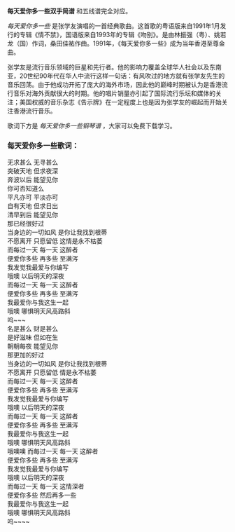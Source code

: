 

**每天爱你多一些双手简谱** 和五线谱完全对应。

_每天爱你多一些_
是张学友演唱的一首经典歌曲。这首歌的粤语版来自1991年1月发行的专辑《情不禁》，国语版来自1993年的专辑《吻别》。是由林振强（粤）、姚若龙（国）作词，桑田佳祐作曲。1991年，《每天爱你多一些》成为当年香港至尊金曲。

张学友是流行音乐领域的巨星和先行者。他的影响力覆盖全球华人社会以及东南亚，20世纪90年代在华人中流行这样一句话：有风吹过的地方就有张学友先生的音乐回荡。由于他成功开拓了庞大的海外市场，因此他的巅峰时期被认为是香港流行音乐对海外贡献很大的时期。他的唱片销量亦引起了国际流行乐坛和媒体的关注；美国权威的音乐杂志《告示牌》在一定程度上也是因为张学友的崛起而开始关注香港流行音乐。

歌词下方是 _每天爱你多一些钢琴谱_ ，大家可以免费下载学习。

### 每天爱你多一些歌词：

无求甚么 无寻甚么  
突破天地 但求夜深  
奔波以后 能望见你  
你可否知道么  
平凡亦可 平淡亦可  
自有天地 但求日出  
清早到后 能望见你  
那已经很好过  
当身边的一切如风 是你让我找到根蒂  
不愿离开 只愿留低 这情是永不枯萎  
而每过一天 每一天 这醉者  
便爱你多些 再多些 至满泻  
我发觉我最爱与你编写  
哦噢 以后明天的深夜  
而每过一天 每一天 这醉者  
便爱你多些 再多些 至满泻  
我最爱你与我这生一起  
哦噢 哪惧明天风高路斜  
呜~~~  
名是甚么 财是甚么  
是好滋味 但如在生  
朝朝每夜 能望见你  
那更加的好过  
当身边的一切如风 是你让我找到根蒂  
不愿离开 只愿留低 情是永不枯萎  
而每过一天 每一天 这醉者  
便爱你多些 再多些 至满泻  
我发觉我最爱与你编写  
哦噢 以后明天的深夜  
而每过一天 每一天 这醉者  
便爱你多些 再多些 至满泻  
我最爱你与我这生一起  
哦噢 哪惧明天风高路斜  
哦噢噢 而每过一天 每一天 这醉者  
便爱你多些 再多些 至满泻  
我发觉我最爱与你编写  
哦噢 以后明天的深夜  
而每过一天 每一天 这情深者  
便爱你多些 然后再多一些  
我最爱你与我这生一起  
哦噢 哪惧明天风高路斜  
呜~~~~

